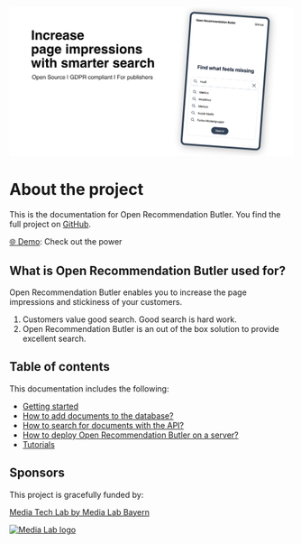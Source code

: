 ![Screenshot: Increase impressions with smarter search](img/HeaderSM.jpg)

# About the project

This is the documentation for Open Recommendation Butler. You find the full project on [GitHub](https://github.com/open-recommendation-butler/).

<a href="https://open-recommendation-butler.tech/"> 🌐 Demo</a>: Check out the power

## What is Open Recommendation Butler used for?

Open Recommendation Butler enables you to increase the page impressions and stickiness of your customers. 

1. Customers value good search. Good search is hard work. 
2. Open Recommendation Butler is an out of the box solution to provide excellent search.

## Table of contents
This documentation includes the following:

- [Getting started](/getting_started/)
- [How to add documents to the database?](/add_documents/)
- [How to search for documents with the API?](/search/)
- [How to deploy Open Recommendation Butler on a server?](/deploying/)
- [Tutorials](/tutorials/)


## Sponsors

This project is gracefully funded by:

<a href="https://media-tech-lab.com">Media Tech Lab by Media Lab Bayern</a>

<a href="https://media-tech-lab.com">
    <img src="https://user-images.githubusercontent.com/40501887/223163776-2b549037-6106-4c1d-a4eb-078b94da1831.png" width="70" title="Media Lab logo">
</a>